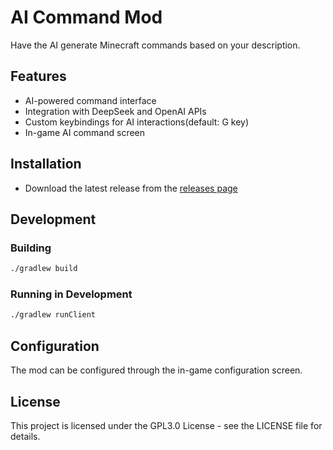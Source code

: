# AI Command Mod

Have the AI generate Minecraft commands based on your description.

## Features

- AI-powered command interface
- Integration with DeepSeek and OpenAI APIs
- Custom keybindings for AI interactions(default: G key)
- In-game AI command screen

## Installation

- Download the latest release from the [releases page](https://www.curseforge.com/minecraft/mc-mods/ai-command)

## Development

### Building

```bash
./gradlew build
```

### Running in Development

```bash
./gradlew runClient
```

## Configuration

The mod can be configured through the in-game configuration screen.

## License

This project is licensed under the GPL3.0 License - see the LICENSE file for details.
